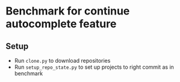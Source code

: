 # Benchmark for continue autocomplete feature

## Setup

- Run `clone.py` to download repositories
- Run `setup_repo_state.py` to set up projects to right commit as in benchmark
